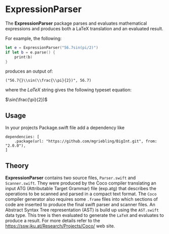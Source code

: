 # ExpressionParser

The **ExpressionParser** package parses and evaluates mathematical expressions
and produces both a LaTeX translation and an evaluated result.

For example, the following:

```swift
let e = ExpressionParser("56.7sin(pi/2)")
if let b = e.parse() {
    print(b)
}
```

produces an output of:

```
("56.7{}\\sin(\\frac{\\pi}{2})", 56.7)
```

where the *LaTeX* string gives the following typeset equation:

$\sin(\frac{\pi}{2})$

## Usage
In your projects Package.swift file add a dependency like

```
dependencies: [
    .package(url: "https://github.com/mgriebling/BigInt.git", from: "2.0.0"),
]
```

## Theory

**ExpressionParser** contains two source files, `Parser.swift` and `Scanner.swift`.
They were produced by the Coco compiler translating an input ATG (Attributable
Target Grammar) file (exp.atg) that describes the operations to be scanned
and parsed in a compact text format.  The `Coco` compiler generator also
requires some `.frame` files into which sections of code are inserted to
produce the final swift parser and scanner files.  An Abstract Syntax Tree
representation (AST) is build up using the `AST.swift` data type.  This
tree is then evaluated to generate the `LaTeX` and evaluates to produce
a result.  For more details refer to the https://ssw.jku.at/Research/Projects/Coco/
web site.

